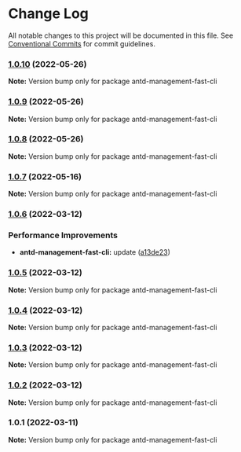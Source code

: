 # Change Log

All notable changes to this project will be documented in this file.
See [Conventional Commits](https://conventionalcommits.org) for commit guidelines.

### [1.0.10](https://github.com/kityandhero/antd-management-fast-framework/compare/antd-management-fast-cli@1.0.9...antd-management-fast-cli@1.0.10) (2022-05-26)

**Note:** Version bump only for package antd-management-fast-cli





### [1.0.9](https://github.com/kityandhero/antd-management-fast-framework/compare/antd-management-fast-cli@1.0.8...antd-management-fast-cli@1.0.9) (2022-05-26)

**Note:** Version bump only for package antd-management-fast-cli





### [1.0.8](https://github.com/kityandhero/antd-management-fast-framework/compare/antd-management-fast-cli@1.0.7...antd-management-fast-cli@1.0.8) (2022-05-26)

**Note:** Version bump only for package antd-management-fast-cli





### [1.0.7](https://github.com/kityandhero/antd-management-fast-framework/compare/antd-management-fast-cli@1.0.6...antd-management-fast-cli@1.0.7) (2022-05-16)

**Note:** Version bump only for package antd-management-fast-cli





### [1.0.6](https://github.com/kityandhero/antd-management-fast-framework/compare/antd-management-fast-cli@1.0.5...antd-management-fast-cli@1.0.6) (2022-03-12)


### Performance Improvements

* **antd-management-fast-cli:** update ([a13de23](https://github.com/kityandhero/antd-management-fast-framework/commit/a13de230097a2de7cb1cc54988978f9b3dc5ef0e))



### [1.0.5](https://github.com/kityandhero/antd-management-fast-framework/compare/antd-management-fast-cli@1.0.4...antd-management-fast-cli@1.0.5) (2022-03-12)

**Note:** Version bump only for package antd-management-fast-cli





### [1.0.4](https://github.com/kityandhero/antd-management-fast-framework/compare/antd-management-fast-cli@1.0.3...antd-management-fast-cli@1.0.4) (2022-03-12)

**Note:** Version bump only for package antd-management-fast-cli





### [1.0.3](https://github.com/kityandhero/antd-management-fast-framework/compare/antd-management-fast-cli@1.0.2...antd-management-fast-cli@1.0.3) (2022-03-12)

**Note:** Version bump only for package antd-management-fast-cli





### [1.0.2](https://github.com/kityandhero/antd-management-fast-framework/compare/antd-management-fast-cli@1.0.1...antd-management-fast-cli@1.0.2) (2022-03-12)

**Note:** Version bump only for package antd-management-fast-cli





### 1.0.1 (2022-03-11)

**Note:** Version bump only for package antd-management-fast-cli
